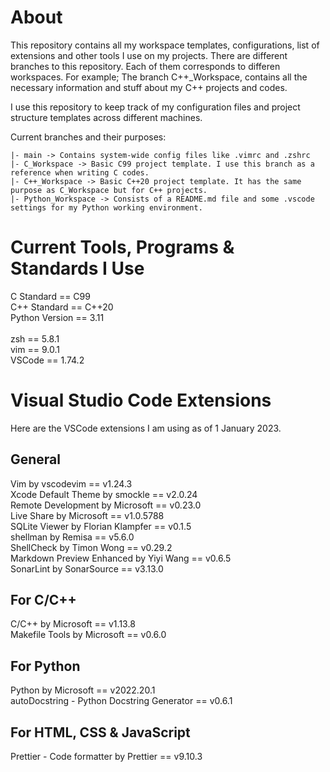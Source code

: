 # About
This repository contains all my workspace templates, configurations, list of extensions and other tools I use on my projects. There are different branches to this repository. Each of them corresponds to differen workspaces. For example; The branch C++_Workspace, contains all the necessary information and stuff about my C++ projects and codes.

I use this repository to keep track of my configuration files and project structure templates across different machines. 

Current branches and their purposes:
```
|- main -> Contains system-wide config files like .vimrc and .zshrc
|- C_Workspace -> Basic C99 project template. I use this branch as a reference when writing C codes.
|- C++_Workspace -> Basic C++20 project template. It has the same purpose as C_Workspace but for C++ projects.
|- Python_Workspace -> Consists of a README.md file and some .vscode settings for my Python working environment.

```

# Current Tools, Programs & Standards I Use
C Standard == C99 \
C++ Standard == C++20 \
Python Version == 3.11 \
\
zsh == 5.8.1 \
vim == 9.0.1 \
VSCode == 1.74.2

# Visual Studio Code Extensions
Here are the VSCode extensions I am using as of 1 January 2023.

## General
Vim by vscodevim == v1.24.3 \
Xcode Default Theme by smockle == v2.0.24 \
Remote Development by Microsoft == v0.23.0 \
Live Share by Microsoft == v1.0.5788 \
SQLite Viewer by Florian Klampfer == v0.1.5 \
shellman by Remisa == v5.6.0 \
ShellCheck by Timon Wong == v0.29.2 \
Markdown Preview Enhanced by Yiyi Wang == v0.6.5 \
SonarLint by SonarSource == v3.13.0

## For C/C++
C/C++ by Microsoft == v1.13.8 \
Makefile Tools by Microsoft == v0.6.0

## For Python
Python by Microsoft == v2022.20.1 \
autoDocstring - Python Docstring Generator == v0.6.1

## For HTML, CSS & JavaScript
Prettier - Code formatter by Prettier == v9.10.3
